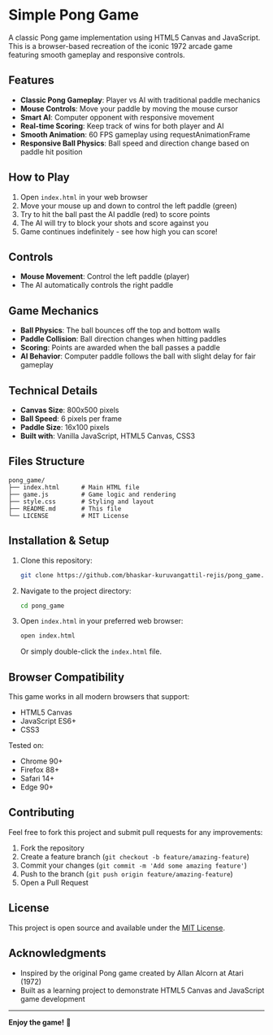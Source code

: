 # Simple Pong Game

A classic Pong game implementation using HTML5 Canvas and JavaScript. This is a browser-based recreation of the iconic 1972 arcade game featuring smooth gameplay and responsive controls.

## Features

- **Classic Pong Gameplay**: Player vs AI with traditional paddle mechanics
- **Mouse Controls**: Move your paddle by moving the mouse cursor
- **Smart AI**: Computer opponent with responsive movement
- **Real-time Scoring**: Keep track of wins for both player and AI
- **Smooth Animation**: 60 FPS gameplay using requestAnimationFrame
- **Responsive Ball Physics**: Ball speed and direction change based on paddle hit position

## How to Play

1. Open `index.html` in your web browser
2. Move your mouse up and down to control the left paddle (green)
3. Try to hit the ball past the AI paddle (red) to score points
4. The AI will try to block your shots and score against you
5. Game continues indefinitely - see how high you can score!

## Controls

- **Mouse Movement**: Control the left paddle (player)
- The AI automatically controls the right paddle

## Game Mechanics

- **Ball Physics**: The ball bounces off the top and bottom walls
- **Paddle Collision**: Ball direction changes when hitting paddles
- **Scoring**: Points are awarded when the ball passes a paddle
- **AI Behavior**: Computer paddle follows the ball with slight delay for fair gameplay

## Technical Details

- **Canvas Size**: 800x500 pixels
- **Ball Speed**: 6 pixels per frame
- **Paddle Size**: 16x100 pixels
- **Built with**: Vanilla JavaScript, HTML5 Canvas, CSS3

## Files Structure

```
pong_game/
├── index.html      # Main HTML file
├── game.js         # Game logic and rendering
├── style.css       # Styling and layout
├── README.md       # This file
└── LICENSE         # MIT License
```

## Installation & Setup

1. Clone this repository:
   ```bash
   git clone https://github.com/bhaskar-kuruvangattil-rejis/pong_game.git
   ```

2. Navigate to the project directory:
   ```bash
   cd pong_game
   ```

3. Open `index.html` in your preferred web browser:
   ```bash
   open index.html
   ```
   Or simply double-click the `index.html` file.

## Browser Compatibility

This game works in all modern browsers that support:
- HTML5 Canvas
- JavaScript ES6+
- CSS3

Tested on:
- Chrome 90+
- Firefox 88+
- Safari 14+
- Edge 90+

## Contributing

Feel free to fork this project and submit pull requests for any improvements:

1. Fork the repository
2. Create a feature branch (`git checkout -b feature/amazing-feature`)
3. Commit your changes (`git commit -m 'Add some amazing feature'`)  
4. Push to the branch (`git push origin feature/amazing-feature`)
5. Open a Pull Request

## License

This project is open source and available under the [MIT License](LICENSE).

## Acknowledgments

- Inspired by the original Pong game created by Allan Alcorn at Atari (1972)
- Built as a learning project to demonstrate HTML5 Canvas and JavaScript game development

---

**Enjoy the game!** 🏓
